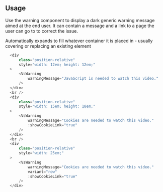 ## Usage
Use the warning component to display a dark generic warning message aimed
at the end user. It can contain a message and a link to a page the user can go
to to correct the issue.

Automatically expands to fill whatever container it is placed in - usually
covering or replacing an existing element

  ```js
    <div
        class="position-relative"
        style="width: 12em; height: 12em;"
    >
        <VsWarning
            warningMessage="JavaScript is needed to watch this video."
        />
    </div>
    <br />
    <div
        class="position-relative"
        style="width: 15em; height: 18em;"
    >
        <VsWarning
            warningMessage="Cookies are needed to watch this video."
            :showCookieLink="true"
        />
    </div>
    <br />
    <div
        class="position-relative"
        style="width: 25em;"
    >
        <VsWarning
            warningMessage="Cookies are needed to watch this video."
            variant="row"
            :showCookieLink="true"
        />
    </div>

  ```
